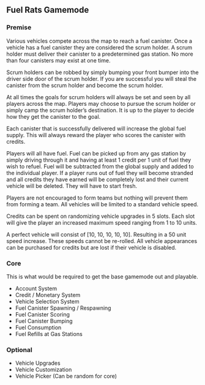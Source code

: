 ## Fuel Rats Gamemode

### Premise

Various vehicles compete across the map to reach a fuel canister. Once a vehicle has a fuel canister they are considered the scrum holder. A scrum holder must deliver their canister to a predetermined gas station. No more than four canisters may exist at one time.

Scrum holders can be robbed by simply bumping your front bumper into the driver side door of the scrum holder. If you are successful you will steal the canister from the scrum holder and become the scrum holder.

At all times the goals for scrum holders will always be set and seen by all players across the map. Players may choose to pursue the scrum holder or simply camp the scrum holder’s destination. It is up to the player to decide how they get the canister to the goal.

Each canister that is successfully delivered will increase the global fuel supply. This will always reward the player who scores the canister with credits.

Players will all have fuel. Fuel can be picked up from any gas station by simply driving through it and having at least 1 credit per 1 unit of fuel they wish to refuel. Fuel will be subtracted from the global supply and added to the individual player. If a player runs out of fuel they will become stranded and all credits they have earned will be completely lost and their current vehicle will be deleted. They will have to start fresh.

Players are not encouraged to form teams but nothing will prevent them from forming a team.
All vehicles will be limited to a standard vehicle speed.

Credits can be spent on randomizing vehicle upgrades in 5 slots. Each slot will give the player an increased maximum speed ranging from 1 to 10 units.

A perfect vehicle will consist of [10, 10, 10, 10, 10]. Resulting in a 50 unit speed increase. These speeds cannot be re-rolled. All vehicle appearances can be purchased for credits but are lost if their vehicle is disabled.

### Core

This is what would be required to get the base gamemode out and playable.

-   Account System
-   Credit / Monetary System
-   Vehicle Selection System
-   Fuel Canister Spawning / Respawning
-   Fuel Canister Scoring
-   Fuel Canister Bumping
-   Fuel Consumption
-   Fuel Refills at Gas Stations

### Optional

-   Vehicle Upgrades
-   Vehicle Customization
-   Vehicle Picker (Can be random for core)
